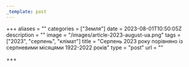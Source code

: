 ```yaml
---
_template: post
---
```



+++
aliases = ""
categories = ["Земля"]
date = 2023-08-01T10:50:05Z
description = ""
image = "/images/article-2023-august-ua.png"
tags = ["2023", "серпень", "клiмат"]
title = "Серпень 2023 року порівняно із серпневими місяцями 1922-2022 років"
type = "post"
url = ""

+++
